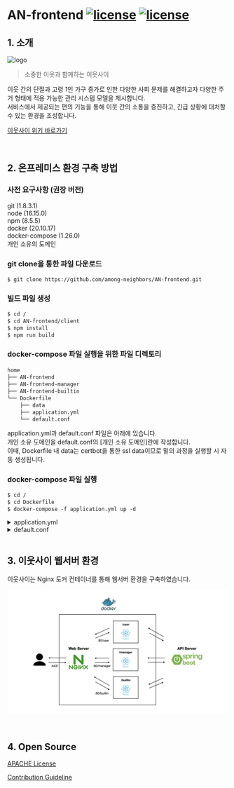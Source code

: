 # AN-frontend <a target="_blank" rel="noopener noreferrer nofollow" href="https://github.com/among-neighbors/AN-frontend/blob/main/LICENSE"><img src="https://img.shields.io/badge/License-Apache2.0-brightgreen" alt="license" data-canonical-src="https://img.shields.io/badge/License-Apache2.0-brightgreen" style="max-width: 100%;"></a> <a target="_blank" rel="noopener noreferrer nofollow" href="https://github.com/among-neighbors/AN-frontend/releases/tag/1.0.0"><img src="https://img.shields.io/badge/Release-1.0.0-ec8034" alt="license" data-canonical-src="https://img.shields.io/badge/Release-1.0.0-ec8034" style="max-width: 100%;"></a>
## 1. 소개

<img width="157" alt="logo" src="https://user-images.githubusercontent.com/67043922/198819170-dbb0ef03-cb85-4220-bfbd-3f1276776cf3.png">

> 소중한 이웃과 함께하는 이웃사이

이웃 간의 단절과 고령 1인 가구 증가로 인한 다양한 사회 문제를 해결하고자 다양한 주거 형태에 적용 가능한 관리 시스템 모델을 제시합니다.<br>
서비스에서 제공되는 편의 기능을 통해 이웃 간의 소통을 증진하고, 긴급 상황에 대처할 수 있는 환경을 조성합니다.

[이웃사이 위키 바로가기](https://github.com/among-neighbors/AN-backend/wiki)

<br>

## 2. 온프레미스 환경 구축 방법

### 사전 요구사항 (권장 버전)
git (1.8.3.1)<br/>
node (16.15.0)<br/>
npm (8.5.5)<br/>
docker (20.10.17)<br/>
docker-compose (1.26.0)<br/>
개인 소유의 도메인<br/>

### git clone을 통한 파일 다운로드

```shell
$ git clone https://github.com/among-neighbors/AN-frontend.git
```

### 빌드 파일 생성

```
$ cd /
$ cd AN-frontend/client
$ npm install
$ npm run build
```

### docker-compose 파일 실행을 위한 파일 디렉토리

```
home
├── AN-frontend
├── AN-frontend-manager
├── AN-frontend-builtin
└── Dockerfile
    ├── data
    ├── application.yml
    └── default.conf
```

application.yml과 default.conf 파일은 아래에 있습니다.<br/>
개인 소유 도메인을 default.conf의 [개인 소유 도메인]란에 작성합니다.<br/>
이때, Dockerfile 내 data는 certbot을 통한 ssl data이므로 밑의 과정을 실행할 시 자동 생성됩니다.<br/>

### docker-compose 파일 실행

```
$ cd /
$ cd Dockerfile
$ docker-compose -f application.yml up -d
```

<details>
<summary>application.yml</summary>
<div markdown="1">

```yaml
version: "3"
services:
  nginx:
    image: nginx:latest
    restart: unless-stopped
    volumes:
      - ./default.conf:/etc/nginx/conf.d/default.conf
      - ./data/certbot/conf:/etc/letsencrypt
      - ./data/certbot/www:/var/www/certbot
      - ../AN-frontend/client/dist:/usr/share/nginx/user
      - ../AN-frontend-manager/client/dist:/usr/share/nginx/manager
      - ../AN-frontend-builtin/client/dist:/usr/share/nginx/builtin
    ports:
      - 80:81
      - 443:443
  certbot:
    image: certbot/certbot
    restart: unless-stopped
    volumes:
      - ./data/certbot/conf:/etc/letsencrypt
      - ./data/certbot/www:/var/www/certbot
```

</div>
</details>

<details>
<summary>default.conf</summary>
<div markdown="1">

```nginx
server {
    listen       81;
    listen       [::]:81;
    server_name  [개인 소유 도메인];
    # access_log /var/log/nginx/local.access.log main;

    location /.well-known/acme-challenge/ {
        allow all;
        root /var/www/certbot;
     }

     location / {
         return 301 https://$host$request_uri;
     }

}

server {
    listen  443 ssl;
    listen  [::]:443 ssl;
    server_name [개인 소유 도메인];

    ssl_certificate /etc/letsencrypt/live/[개인 소유 도메인]/fullchain.pem;
    ssl_certificate_key /etc/letsencrypt/live/[개인 소유 도메인]/privkey.pem;
    include /etc/letsencrypt/options-ssl-nginx.conf;
    ssl_dhparam /etc/letsencrypt/ssl-dhparams.pem;

    location / {
        proxy_pass  http://localhost:80/user;
        proxy_set_header    Host                $http_host;
        proxy_set_header    X-Real-IP           $remote_addr;
        proxy_set_header    X-Forwarded-For     $proxy_add_x_forwarded_for;
    }

    location ^~ /manager {
        proxy_pass  http://localhost:80/manager;
        proxy_set_header    Host                $http_host;
        proxy_set_header    X-Real-IP           $remote_addr;
        proxy_set_header    X-Forwarded-For     $proxy_add_x_forwarded_for;
    }

    location ^~ /builtin {
        proxy_pass  http://localhost:80/builtin;
        proxy_set_header    Host                $http_host;
        proxy_set_header    X-Real-IP           $remote_addr;
        proxy_set_header    X-Forwarded-For     $proxy_add_x_forwarded_for;
    }

}

server {
    listen       80;
    listen       [::]:80;
    server_name  localhost;

     location /user {
        alias  /usr/share/nginx/user/;
        index  index.html index.htm;
        try_files   $uri $uri/ /user/index.html;
        sub_filter ../public/img ../img;
        sub_filter_once off;
        sub_filter_types *;
    }
    location /manager {
        alias  /usr/share/nginx/manager/;
        index  index.html index.htm;
        try_files   $uri $uri/ /manager/index.html;
        sub_filter ../public/img ../manager/img;
        sub_filter /assets/ /manager/assets/;
        sub_filter_once off;
        sub_filter_types *;
    }
    location /builtin {
        alias  /usr/share/nginx/builtin/;
        index  index.html index.htm;
        try_files   $uri $uri/ /builtin/index.html;
        sub_filter ../public/img ../builtin/img;
        sub_filter ../public/model ../builtin/model;
        sub_filter /assets/ /builtin/assets/;
        sub_filter_once off;
        sub_filter_types *;
    }
}
```

</div>
</details>

<br>

## 3. 이웃사이 웹서버 환경

이웃사이는 Nginx 도커 컨테이너를 통해 웹서버 환경을 구축하였습니다.

![이웃사이 웹서버 환경](https://github.com/among-neighbors/AN-frontend/blob/main/imgForReadme/client-runtime.jpeg?raw=true)

<br>

## 4. Open Source

[APACHE License](LICENSE)

[Contribution Guideline](CONTRIBUTING.md)

